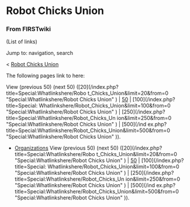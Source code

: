# Robot Chicks Union

### From FIRSTwiki

(List of links)

Jump to: navigation, search

&lt; [Robot Chicks Union](/index.php?title=Robot_Chicks_Union&redirect=no
"Robot Chicks Union" )  

The following pages link to here:

View (previous 50) (next 50) ([20](/index.php?title=Special:Whatlinkshere/Robo
t_Chicks_Union&limit=20&from=0 "Special:Whatlinkshere/Robot Chicks Union" ) |
[50](/index.php?title=Special:Whatlinkshere/Robot_Chicks_Union&limit=50&from=0
"Special:Whatlinkshere/Robot Chicks Union" ) | [100](/index.php?title=Special:
Whatlinkshere/Robot_Chicks_Union&limit=100&from=0 "Special:Whatlinkshere/Robot
Chicks Union" ) | [250](/index.php?title=Special:Whatlinkshere/Robot_Chicks_Un
ion&limit=250&from=0 "Special:Whatlinkshere/Robot Chicks Union" ) | [500](/ind
ex.php?title=Special:Whatlinkshere/Robot_Chicks_Union&limit=500&from=0
"Special:Whatlinkshere/Robot Chicks Union" )).

  * [Organizations](/index.php/Organizations "Organizations" )
View (previous 50) (next 50) ([20](/index.php?title=Special:Whatlinkshere/Robo
t_Chicks_Union&limit=20&from=0 "Special:Whatlinkshere/Robot Chicks Union" ) |
[50](/index.php?title=Special:Whatlinkshere/Robot_Chicks_Union&limit=50&from=0
"Special:Whatlinkshere/Robot Chicks Union" ) | [100](/index.php?title=Special:
Whatlinkshere/Robot_Chicks_Union&limit=100&from=0 "Special:Whatlinkshere/Robot
Chicks Union" ) | [250](/index.php?title=Special:Whatlinkshere/Robot_Chicks_Un
ion&limit=250&from=0 "Special:Whatlinkshere/Robot Chicks Union" ) | [500](/ind
ex.php?title=Special:Whatlinkshere/Robot_Chicks_Union&limit=500&from=0
"Special:Whatlinkshere/Robot Chicks Union" )).


